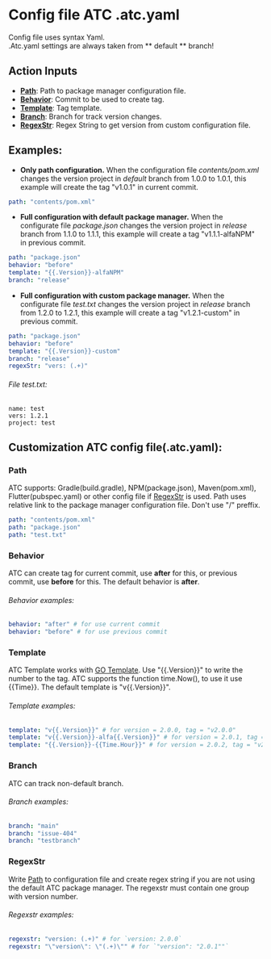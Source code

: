 # Config file ATC .atc.yaml

Config file uses syntax Yaml.\
.Atc.yaml settings are always taken from ** default ** branch! 

## Action Inputs
- [**Path**](#path): Path to package manager configuration file.
- [**Behavior**](#behavior): Commit to be used to create tag.
- [**Template**](#template): Tag template.
- [**Branch**](#branch): Branch for track version changes. 
- [**RegexStr**](#regexstr): Regex String to get version from custom configuration file.

## Examples:
* **Only path configuration.** When the configuration file *contents/pom.xml* changes the version project in *default* branch from 1.0.0 to 1.0.1, this example will create the tag "v1.0.1" in current commit.
```yaml
path: "contents/pom.xml"
```
* **Full configuration with default package manager.** When the configurate file *package.json* changes the version project in *release* branch from 1.1.0 to 1.1.1, this example will create a tag "v1.1.1-alfaNPM" in previous commit.
```yaml
path: "package.json"
behavior: "before"
template: "{{.Version}}-alfaNPM"
branch: "release"
```
* **Full configuration with custom package manager.** When the configurate file *test.txt* changes the version project in *release* branch from 1.2.0 to 1.2.1, this example will create a tag "v1.2.1-custom" in previous commit.
```yaml
path: "package.json"
behavior: "before"
template: "{{.Version}}-custom"
branch: "release"
regexStr: "vers: (.+)"
```
###### File test.txt:
```
name: test
vers: 1.2.1
project: test
```

## Сustomization ATC config file(.atc.yaml):
### Path
ATC supports: Gradle(build.gradle), NPM(package.json), Maven(pom.xml), Flutter(pubspec.yaml) or other config file if [RegexStr](#regexstr) is used. 
Path uses relative link to the package manager configuration file. Don't use "/" preffix.
```yaml
path: "contents/pom.xml"
path: "package.json"
path: "test.txt"
```
### Behavior
ATC can create tag for current commit, use **after** for this, or previous commit, use **before** for this. The default behavior is **after**.
###### Behavior examples:
```yaml
behavior: "after" # for use current commit
behavior: "before" # for use previous commit
```
### Template
ATC Template works with [GO Template](https://pkg.go.dev/text/template). Use "{{.Version}}" to write the number to the tag.
ATC supports the function time.Now(), to use it use {{Time}}. The default template is "v{{.Version}}".
###### Template examples:
```yaml
template: "v{{.Version}}" # for version = 2.0.0, tag = "v2.0.0"
template: "v{{.Version}}-alfa{{.Version}}" # for version = 2.0.1, tag = "v2.0.1-alfa2.0.1"
template: "{{.Version}}-{{Time.Hour}}" # for version = 2.0.2, tag = "v2.0.2-`Hours now`"
```
### Branch
ATC can track non-default branch. 
###### Branch examples:
```yaml
branch: "main"
branch: "issue-404"
branch: "testbranch"
```
### RegexStr
Write [Path](#path) to configuration file and create regex string if you are not using the default ATC package manager. 
The regexstr must contain one group with version number.
###### Regexstr examples:
```yaml
regexstr: "version: (.+)" # for `version: 2.0.0`
regexstr: "\"version\": \"(.+)\"" # for `"version": "2.0.1""`
```
